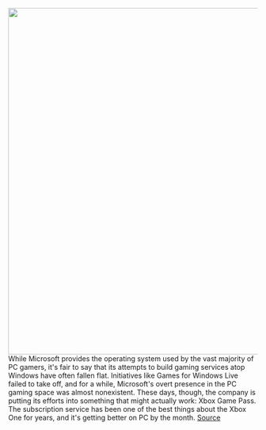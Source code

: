 <img src='https://cdn.vox-cdn.com/thumbor/qqir8DKfCNI3P5tJDUjDhIFBvMY=/0x0:3840x2160/1200x675/filters:focal(2268x606:2882x1220)/cdn.vox-cdn.com/uploads/chorus_image/image/66725518/GT_Mikayla.0.png' width='700px' /><br/>
While Microsoft provides the operating system used by the vast majority of PC gamers, it's fair to say that its attempts to build gaming services atop Windows have often fallen flat. Initiatives like Games for Windows Live failed to take off, and for a while, Microsoft's overt presence in the PC gaming space was almost nonexistent. These days, though, the company is putting its efforts into something that might actually work: Xbox Game Pass. The subscription service has been one of the best things about the Xbox One for years, and it's getting better on PC by the month.
<a href='https://www.theverge.com/2020/4/29/21240409/microsoft-xbox-game-pass-pc-gears-tactics-interview'> Source <a/>